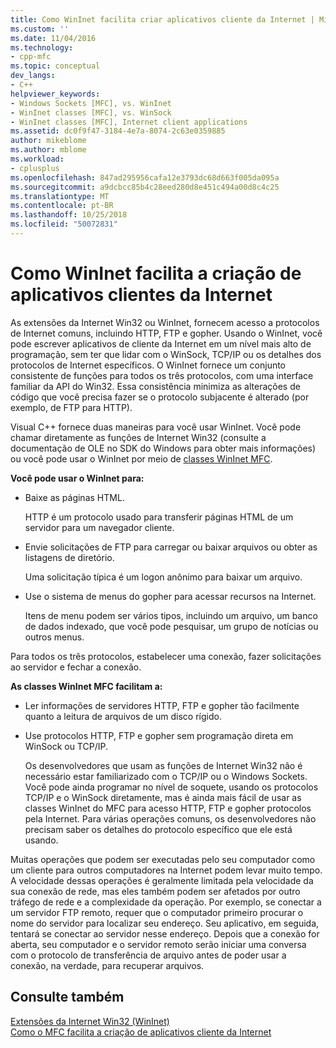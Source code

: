 ```yaml
---
title: Como WinInet facilita criar aplicativos cliente da Internet | Microsoft Docs
ms.custom: ''
ms.date: 11/04/2016
ms.technology:
- cpp-mfc
ms.topic: conceptual
dev_langs:
- C++
helpviewer_keywords:
- Windows Sockets [MFC], vs. WinInet
- WinInet classes [MFC], vs. WinSock
- WinInet classes [MFC], Internet client applications
ms.assetid: dc0f9f47-3184-4e7a-8074-2c63e0359885
author: mikeblome
ms.author: mblome
ms.workload:
- cplusplus
ms.openlocfilehash: 847ad295956cafa12e3793dc68d663f005da095a
ms.sourcegitcommit: a9dcbcc85b4c28eed280d8e451c494a00d8c4c25
ms.translationtype: MT
ms.contentlocale: pt-BR
ms.lasthandoff: 10/25/2018
ms.locfileid: "50072831"
---
```

# <a name="how-wininet-makes-it-easier-to-create-internet-client-applications"></a>Como WinInet facilita a criação de aplicativos clientes da Internet

As extensões da Internet Win32 ou WinInet, fornecem acesso a protocolos de Internet comuns, incluindo HTTP, FTP e gopher. Usando o WinInet, você pode escrever aplicativos de cliente da Internet em um nível mais alto de programação, sem ter que lidar com o WinSock, TCP/IP ou os detalhes dos protocolos de Internet específicos. O WinInet fornece um conjunto consistente de funções para todos os três protocolos, com uma interface familiar da API do Win32. Essa consistência minimiza as alterações de código que você precisa fazer se o protocolo subjacente é alterado (por exemplo, de FTP para HTTP).

Visual C++ fornece duas maneiras para você usar WinInet. Você pode chamar diretamente as funções de Internet Win32 (consulte a documentação de OLE no SDK do Windows para obter mais informações) ou você pode usar o WinInet por meio de [classes WinInet MFC](../mfc/mfc-classes-for-creating-internet-client-applications.md).

**Você pode usar o WinInet para:**

- Baixe as páginas HTML.

   HTTP é um protocolo usado para transferir páginas HTML de um servidor para um navegador cliente.

- Envie solicitações de FTP para carregar ou baixar arquivos ou obter as listagens de diretório.

   Uma solicitação típica é um logon anônimo para baixar um arquivo.

- Use o sistema de menus do gopher para acessar recursos na Internet.

   Itens de menu podem ser vários tipos, incluindo um arquivo, um banco de dados indexado, que você pode pesquisar, um grupo de notícias ou outros menus.

Para todos os três protocolos, estabelecer uma conexão, fazer solicitações ao servidor e fechar a conexão.

**As classes WinInet MFC facilitam a:**

- Ler informações de servidores HTTP, FTP e gopher tão facilmente quanto a leitura de arquivos de um disco rígido.

- Use protocolos HTTP, FTP e gopher sem programação direta em WinSock ou TCP/IP.

   Os desenvolvedores que usam as funções de Internet Win32 não é necessário estar familiarizado com o TCP/IP ou o Windows Sockets. Você pode ainda programar no nível de soquete, usando os protocolos TCP/IP e o WinSock diretamente, mas é ainda mais fácil de usar as classes WinInet do MFC para acesso HTTP, FTP e gopher protocolos pela Internet. Para várias operações comuns, os desenvolvedores não precisam saber os detalhes do protocolo específico que ele está usando.

Muitas operações que podem ser executadas pelo seu computador como um cliente para outros computadores na Internet podem levar muito tempo. A velocidade dessas operações é geralmente limitada pela velocidade da sua conexão de rede, mas eles também podem ser afetados por outro tráfego de rede e a complexidade da operação. Por exemplo, se conectar a um servidor FTP remoto, requer que o computador primeiro procurar o nome do servidor para localizar seu endereço. Seu aplicativo, em seguida, tentará se conectar ao servidor nesse endereço. Depois que a conexão for aberta, seu computador e o servidor remoto serão iniciar uma conversa com o protocolo de transferência de arquivo antes de poder usar a conexão, na verdade, para recuperar arquivos.

## <a name="see-also"></a>Consulte também

[Extensões da Internet Win32 (WinInet)](../mfc/win32-internet-extensions-wininet.md)<br/>
[Como o MFC facilita a criação de aplicativos cliente da Internet](../mfc/how-mfc-makes-it-easier-to-create-internet-client-applications.md)

